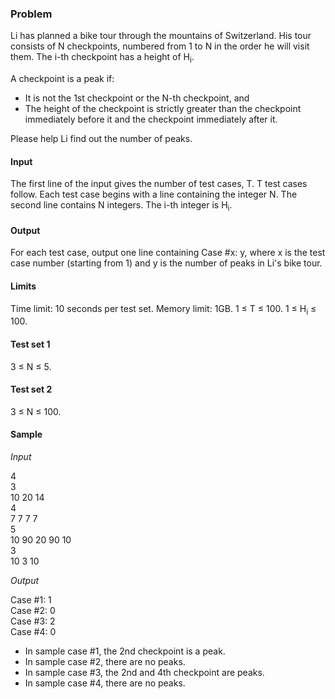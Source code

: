 ### Problem

Li has planned a bike tour through the mountains of Switzerland. His tour consists of N checkpoints, numbered from 1 to N in the order he will visit them. The i-th checkpoint has a height of H<sub>i</sub>.

A checkpoint is a peak if:
- It is not the 1st checkpoint or the N-th checkpoint, and
- The height of the checkpoint is strictly greater than the checkpoint immediately before it and the checkpoint immediately after it.

Please help Li find out the number of peaks.

#### Input
The first line of the input gives the number of test cases, T. T test cases follow. Each test case begins with a line containing the integer N. The second line contains N integers. The i-th integer is H<sub>i</sub>.

#### Output
For each test case, output one line containing Case #x: y, where x is the test case number (starting from 1) and y is the number of peaks in Li's bike tour.

#### Limits
Time limit: 10 seconds per test set.
Memory limit: 1GB.
1 ≤ T ≤ 100.
1 ≤ H<sub>i</sub> ≤ 100.

#### Test set 1
3 ≤ N ≤ 5.

#### Test set 2
3 ≤ N ≤ 100.

#### Sample

*Input*  
 
4<br/>
3<br/>
10 20 14<br/>
4<br/>
7 7 7 7<br/>
5<br/>
10 90 20 90 10<br/>
3<br/>
10 3 10<br/>

*Output* 
  
Case #1: 1<br/>
Case #2: 0<br/>
Case #3: 2<br/>
Case #4: 0<br/>

  
- In sample case #1, the 2nd checkpoint is a peak.
- In sample case #2, there are no peaks.
- In sample case #3, the 2nd and 4th checkpoint are peaks.
- In sample case #4, there are no peaks.
